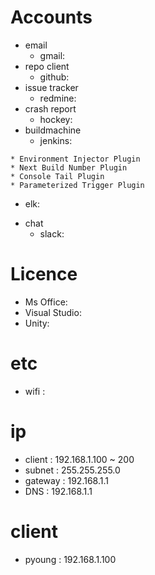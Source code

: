 

# Accounts
* email
  - gmail: 
* repo client
  - github:
* issue tracker
  - redmine:
* crash report
  - hockey:
* buildmachine
  - jenkins:

```
* Environment Injector Plugin
* Next Build Number Plugin
* Console Tail Plugin
* Parameterized Trigger Plugin
```

  - elk:
* chat
  - slack:

# Licence
* Ms Office:
* Visual Studio:
* Unity:

# etc
* wifi :

# ip
* client : 192.168.1.100 ~ 200
* subnet : 255.255.255.0
* gateway : 192.168.1.1
* DNS : 192.168.1.1

# client
* pyoung : 192.168.1.100